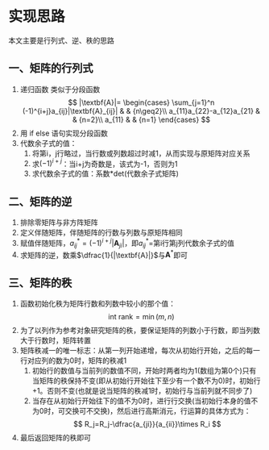 # 实现思路
本文主要是行列式、逆、秩的思路
## 一、矩阵的行列式
1. 递归函数  类似于分段函数 
$$
|\textbf{A}|=
\begin{cases} 
\sum_{j=1}^n (-1)^{i+j}a_{ij}|\textbf{A}_{ij}| & & {n\geq2}\\
a_{11}a_{22}-a_{12}a_{21} & & {n=2}\\
a_{11} & & {n=1}
\end{cases}
$$ 
2. 用 if else 语句实现分段函数
3. 代数余子式的值：
   1. 将第i，j行略过，当行数或列数超过时减1，从而实现与原矩阵对应关系
   2. 求$(-1)^{i+j}$：当i+j为奇数是，该式为-1，否则为1
   3. 求代数余子式的值：系数*det(代数余子式矩阵)
## 二、矩阵的逆
1. 排除零矩阵与非方阵矩阵
2. 定义伴随矩阵，伴随矩阵的行数与列数与原矩阵相同
3. 赋值伴随矩阵，$a^*_{ij}=(-1)^{i+j}|\textbf{A}_{ji}|$，即$a^*_{ij}$=第i行第j列代数余子式的值
4. 求矩阵的逆，数乘$\dfrac{1}{|\textbf{A}|}$与$\textbf{A}^*$即可
## 三、矩阵的秩
1. 函数初始化秩为矩阵行数和列数中较小的那个值：
$$
\text{int rank} = \min(m,n)
$$
2. 为了以列作为参考对象研究矩阵的秩，要保证矩阵的列数小于行数，即当列数大于行数时，矩阵转置
3. 矩阵秩减一的唯一标志：从第一列开始递增，每次从初始行开始，之后的每一行对应列的数为0时，矩阵的秩减1
   1. 初始行的数值与当前列的数值不同，开始时两者均为1(数组为第0个)只有当矩阵的秩保持不变(即从初始行开始往下至少有一个数不为0)时，初始行+1。否则不变(也就是说当矩阵的秩减1时，初始行与当前列就不同步了)
   2. 当存在从初始行开始往下的值不为0时，进行行交换(当初始行本身的值不为0时，可交换可不交换)，然后进行高斯消元，行运算的具体方式为：
   $$ R_j=R_j-\dfrac{a_{ji}}{a_{ii}}\times R_i $$
4. 最后返回矩阵的秩即可
